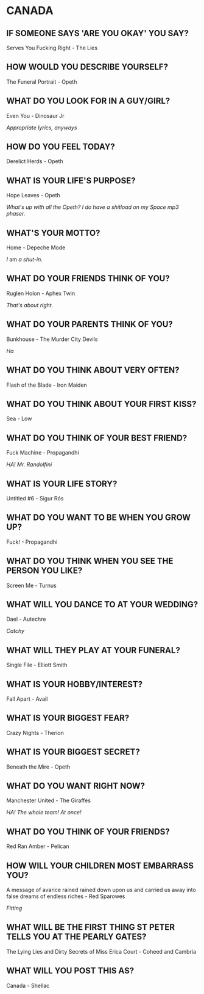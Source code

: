 CANADA
======

IF SOMEONE SAYS 'ARE YOU OKAY' YOU SAY?
---------------------------------------

Serves You Fucking Right - The Lies


HOW WOULD YOU DESCRIBE YOURSELF?
--------------------------------

The Funeral Portrait - Opeth


WHAT DO YOU LOOK FOR IN A GUY/GIRL?
-----------------------------------

Even You - Dinosaur Jr

_Appropriate lyrics, anyways_


HOW DO YOU FEEL TODAY?
----------------------

Derelict Herds - Opeth


WHAT IS YOUR LIFE'S PURPOSE?
----------------------------

Hope Leaves - Opeth

_What's up with all the Opeth? I do have a shitload on my Space mp3 phaser._


WHAT'S YOUR MOTTO?
------------------

Home - Depeche Mode

_I_ am _a shut-in._


WHAT DO YOUR FRIENDS THINK OF YOU?
----------------------------------

Ruglen Holon - Aphex Twin

_That's about right._


WHAT DO YOUR PARENTS THINK OF YOU?
----------------------------------

Bunkhouse - The Murder City Devils

_Ha_


WHAT DO YOU THINK ABOUT VERY OFTEN?
-----------------------------------

Flash of the Blade - Iron Maiden


WHAT DO YOU THINK ABOUT YOUR FIRST KISS?
----------------------------------------

Sea - Low


WHAT DO YOU THINK OF YOUR BEST FRIEND?
--------------------------------------

Fuck Machine - Propagandhi

_HA! Mr. Randolfini_


WHAT IS YOUR LIFE STORY?
------------------------

Untitled #6 - Sigur R&#x00f3;s


WHAT DO YOU WANT TO BE WHEN YOU GROW UP?
----------------------------------------

Fuck! - Propagandhi


WHAT DO YOU THINK WHEN YOU SEE THE PERSON YOU LIKE?
---------------------------------------------------

Screen Me - Turnus


WHAT WILL YOU DANCE TO AT YOUR WEDDING?
---------------------------------------

Dael - Autechre

_Catchy_


WHAT WILL THEY PLAY AT YOUR FUNERAL?
------------------------------------

Single File - Elliott Smith


WHAT IS YOUR HOBBY/INTEREST?
----------------------------

Fall Apart - Avail


WHAT IS YOUR BIGGEST FEAR?
--------------------------

Crazy Nights - Therion


WHAT IS YOUR BIGGEST SECRET?
----------------------------

Beneath the Mire - Opeth


WHAT DO YOU WANT RIGHT NOW?
---------------------------

Manchester United - The Giraffes

_HA! The whole team! At once!_


WHAT DO YOU THINK OF YOUR FRIENDS?
----------------------------------

Red Ran Amber - Pelican


HOW WILL YOUR CHILDREN MOST EMBARRASS YOU?
------------------------------------------

A message of avarice rained rained down upon us and carried us away
into false dreams of endless riches - Red Sparowes

_Fitting_


WHAT WILL BE THE FIRST THING ST PETER TELLS YOU AT THE PEARLY GATES?
--------------------------------------------------------------------

The Lying Lies and Dirty Secrets of Miss Erica Court - Coheed and Cambria


WHAT WILL YOU POST THIS AS?
---------------------------

Canada - Shellac
